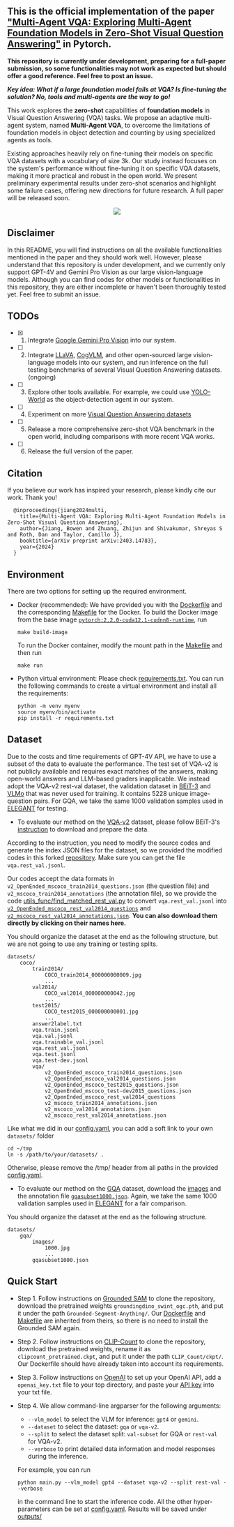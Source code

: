 ## This is the official implementation of the paper ["Multi-Agent VQA: Exploring Multi-Agent Foundation Models in Zero-Shot Visual Question Answering"](https://arxiv.org/abs/2403.14783) in Pytorch.

**This repository is currently under development, preparing for a full-paper submission, so some functionalities may not work as expected but should offer a good reference. Feel free to post an issue.**

***Key idea: What if a large foundation model fails at VQA? Is fine-tuning the solution? No, tools and multi-agents are the way to go!***

This work explores the **zero-shot** capabilities of **foundation models** in Visual Question Answering (VQA) tasks. 
We propose an adaptive multi-agent system, named **Multi-Agent VQA**, to overcome the limitations of foundation models in object detection and counting by using specialized agents as tools. 

Existing approaches heavily rely on fine-tuning their models on specific VQA datasets with a vocabulary of size 3k. Our study instead focuses on the system's performance without fine-tuning it on specific VQA datasets, making it more practical and robust in the open world. 
We present preliminary experimental results under zero-shot scenarios and highlight some failure cases, offering new directions for future research. A full paper will be released soon.

<p align="center">
<img src=pipeline.png />
</p>

## Disclaimer
In this README, you will find instructions on all the available functionalities mentioned in the paper and they should work well. However, please understand that this repository is under development, and we currently only support GPT-4V and Gemini Pro Vision as our large vision-language models. Although you can find codes for other models or functionalities in this repository, they are either incomplete or haven't been thoroughly tested yet. Feel free to submit an issue.

## TODOs
- [x] 1. Integrate [Google Gemini Pro Vision](https://console.cloud.google.com/vertex-ai/publishers/google/model-garden/gemini-pro-vision?pli=1) into our system.
- [ ] 2. Integrate [LLaVA](https://llava-vl.github.io/), [CogVLM](https://github.com/THUDM/CogVLM), and other open-sourced large vision-language models into our system, and run inference on the full testing benchmarks of several Visual Question Answering datasets. (ongoing)
- [ ] 3. Explore other tools available. For example, we could use [YOLO-World](https://github.com/AILab-CVC/YOLO-World) as the object-detection agent in our system.
- [ ] 4. Experiment on more [Visual Question Answering datasets](https://paperswithcode.com/task/visual-question-answering)
- [ ] 5. Release a more comprehensive zero-shot VQA benchmark in the open world, including comparisons with more recent VQA works.
- [ ] 6. Release the full version of the paper.

## Citation
If you believe our work has inspired your research, please kindly cite our work. Thank you!

      @inproceedings{jiang2024multi,
        title={Multi-Agent VQA: Exploring Multi-Agent Foundation Models in Zero-Shot Visual Question Answering},
        author={Jiang, Bowen and Zhuang, Zhijun and Shivakumar, Shreyas S and Roth, Dan and Taylor, Camillo J},
        booktitle={arXiv preprint arXiv:2403.14783},
        year={2024}
      }

## Environment
There are two options for setting up the required environment.
- Docker (recommended): We have provided you with the [Dockerfile](Dockerfile) and the corresponding [Makefile](Makefile) for the Docker. To build the Docker image from the base image [```pytorch:2.2.0-cuda12.1-cudnn8-runtime```](https://hub.docker.com/r/pytorch/pytorch/tags), run

      make build-image
  
  To run the Docker container, modify the mount path in the [Makefile](Makefile) and then run

      make run

- Python virtual environment: Please check [requirements.txt](requirements.txt). You can run the following commands to create a virtual environment and install all the requirements:
    
      python -m venv myenv
      source myenv/bin/activate
      pip install -r requirements.txt

## Dataset
Due to the costs and time requirements of GPT-4V API,  we have to use a subset of the data to evaluate the performance. The test set of VQA-v2 is not publicly available and requires exact matches of the answers, making open-world answers and LLM-based graders inapplicable. We instead adopt the VQA-v2 rest-val dataset, the validation dataset in [BEiT-3](https://github.com/microsoft/unilm/tree/master/beit3) and [VLMo](https://github.com/bowen-upenn/unilm/tree/master/vlmo) that was never used for training. It contains 5228 unique image-question pairs. For GQA, we take the same 1000 validation samples used in [ELEGANT](https://arxiv.org/pdf/2310.01356.pdf) for testing.

- To evaluate our method on the [VQA-v2](https://paperswithcode.com/dataset/visual-question-answering-v2-0) dataset, please follow BEiT-3's [instruction](https://github.com/microsoft/unilm/blob/master/beit3/get_started/get_started_for_vqav2.md) to download and prepare the data.

According to the instruction, you need to modify the source codes and generate the index JSON files for the dataset, so we provided the modified codes in this forked [repository](https://github.com/bowen-upenn/unilm/tree/master). Make sure you can get the file ``vqa.rest_val.jsonl``.

Our codes accept the data formats in ```v2_OpenEnded_mscoco_train2014_questions.json``` (the question file) and ```v2_mscoco_train2014_annotations``` (the annotation file), so we provide the code [utils_func/find_matched_rest_val.py](utils_func/find_matched_rest_val.py) to convert ``vqa.rest_val.jsonl`` into [```v2_OpenEnded_mscoco_rest_val2014_questions```](https://cs.stanford.edu/people/dorarad/gqa/download.html) and [```v2_mscoco_rest_val2014_annotations.json```](https://drive.google.com/file/d/1t0-Plgv6b65L1LfVHP62iwrULorgEn4U/view?usp=sharing). **You can also download them directly by clicking on their names here.**

You should organize the dataset at the end as the following structure, but we are not going to use any training or testing splits.
```
datasets/
    coco/
        train2014/            
            COCO_train2014_000000000009.jpg                
            ...
        val2014/              
            COCO_val2014_000000000042.jpg
            ...  
        test2015/              
            COCO_test2015_000000000001.jpg
            ...
        answer2label.txt
        vqa.train.jsonl
        vqa.val.jsonl
        vqa.trainable_val.jsonl
        vqa.rest_val.jsonl
        vqa.test.jsonl
        vqa.test-dev.jsonl      
        vqa/
            v2_OpenEnded_mscoco_train2014_questions.json
            v2_OpenEnded_mscoco_val2014_questions.json
            v2_OpenEnded_mscoco_test2015_questions.json
            v2_OpenEnded_mscoco_test-dev2015_questions.json
            v2_OpenEnded_mscoco_rest_val2014_questions
            v2_mscoco_train2014_annotations.json
            v2_mscoco_val2014_annotations.json
            v2_mscoco_rest_val2014_annotations.json
```

Like what we did in our [config.yaml](config.yaml), you can add a soft link to your own ```datasets/``` folder 

    cd ~/tmp
    ln -s /path/to/your/datasets/ .
        
Otherwise, please remove the /tmp/ header from all paths in the provided [config.yaml](config.yaml).
  
- To evaluate our method on the [GQA](https://cs.stanford.edu/people/dorarad/gqa/) dataset, download the [images](https://cs.stanford.edu/people/dorarad/gqa/download.html) and the annotation file [```gqasubset1000.json```](https://drive.google.com/file/d/1SAOrdtjuYqBmY8OpUILMsaggQutaA-lE/view?usp=sharing). Again, we take the same 1000 validation samples used in [ELEGANT](https://arxiv.org/pdf/2310.01356.pdf) for a fair comparison.

You should organize the dataset at the end as the following structure.
```
datasets/
    gqa/
        images/
            1000.jpg
            ...
        gqasubset1000.json
```

## Quick Start
- Step 1. Follow instructions on [Grounded SAM](https://github.com/IDEA-Research/Grounded-Segment-Anything/tree/fe24c033820adffff66ac0eb191828542e8afe5e) to clone the repository, download the pretrained weights ```groundingdino_swint_ogc.pth```, and put it under the path ```Grounded-Segment-Anything/```. Our [Dockerfile](Dockerfile) and [Makefile](Makefile) are inherited from theirs, so there is no need to install the Grounded SAM again.

- Step 2. Follow instructions on [CLIP-Count](https://github.com/songrise/CLIP-Count/tree/43b496978e281bfae8d2c5b4b691c3910fe70a7c) to clone the repository, download the pretrained weights, rename it as ```clipcount_pretrained.ckpt```, and put it under the path ```CLIP_Count/ckpt/```. Our Dockerfile should have already taken into account its requirements.

- Step 3. Follow instructions on [OpenAI](https://platform.openai.com/docs/quickstart?context=python) to set up your OpenAI API, add a ```openai_key.txt``` file to your top directory, and paste your [API key](https://platform.openai.com/api-keys) into your txt file.
  
- Step 4. We allow command-line argparser for the following arguments:
    - ```--vlm_model``` to select the VLM for inference: ```gpt4``` or ```gemini```.
    - ```--dataset``` to select the dataset: ```gqa``` or ```vqa-v2```.
    - ```--split``` to select the dataset split: ```val-subset``` for GQA or ```rest-val``` for VQA-v2.
    - ```--verbose``` to print detailed data information and model responses during the inference.
 
  For example, you can run 

      python main.py --vlm_model gpt4 --dataset vqa-v2 --split rest-val --verbose

  in the command line to start the inference code. All the other hyper-parameters can be set at [config.yaml](config.yaml). Results will be saved under [outputs/](outputs/)

